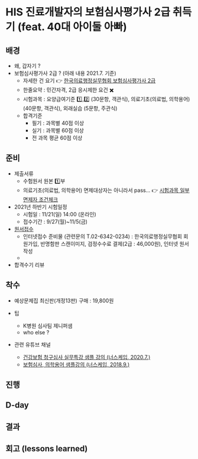 # HIS 진료개발자의 보험심사평가사 2급 취득기 (**feat. 40대 아이둘 아빠**)

## 배경

  - 왜, 갑자기 ?
  - 보험심사평가사 2급 ? (아래 내용 2021.7. 기준)
    - 자세한 건 요기 👉 [한국의료행정실무협회 보험심사평가사 2급](https://www.simsa.kr/03_information/information_02.php)
    - 한줄요약 : 민간자격, 2급 응시제한 요건 ✖️
    - 시험과목 : 요양급여기준 1️⃣,2️⃣ (30문항, 객관식), 의료기초(의료법, 의학용어) (40문항, 객관식), 외래실습 (5문항, 주관식) 
    - 합격기준 
      - 필기 : 과목별 40점 이상
      - 실기 : 과목별 60점 이상
      - 전 과목 평균 60점 이상
  
## 준비

  - 제출서류 
    - 수험원서 원본 1️⃣부
    - 의료기초(의료법, 의학용어) 면제대상자는 아니라서 pass... 👉 [시험과목 일부면제자 조건체크](https://www.simsa.kr/03_information/information_02.php)
  - 2021년 하반기 시험일정
    - 시험일 : 11/21(일) 14:00 (온라인)
    - 접수기간 : 9/27(월)~11/5(금)
  - [원서접수](https://www.simsa.kr/04_receipt/receipt_01.php)
    - 인터넷접수 준비물 (관련문의 T.02-6342-0234) : 한국의료행정실무협회 회원가입, 반명함판 스캔이미지, 검정수수료 결제(2급 : 46,000원), 인터넷 원서작성
    - 
  - 합격수기 리뷰

## 착수

  - 예상문제집 최신판(개정13판) 구매 : 19,800원
  - 팁 
    - K병원 심사팀 제니퍼샘
    - who else ?

  - 관련 유튜브 채널
    - [건강보험 청구심사 실무특강 샘플 강의 (너스케입, 2020.7.)](https://youtu.be/7LpKU2UYSAU)
    - [보험심사, 의학용어 샘플강의 (너스케입, 2018.9.)](https://www.youtube.com/watch?v=4G0NetkSXtI&list=PLUihElL8hIZszif6gLbnh9TGcj43YbmjT)

## 진행

## D-day

## 결과

## 회고 (lessons learned)
